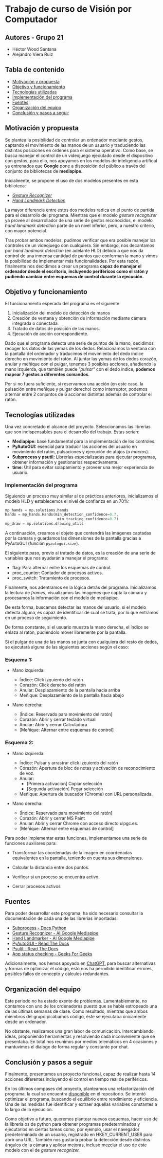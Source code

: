 # Trabajo de curso de Visión por Computador

## Autores - Grupo 21
- Héctor Wood Santana
- Alejandro Viera Ruiz

## Tabla de contenido

- [Motivación y propuesta](#motivación-y-propuesta)
- [Objetivo y funcionamiento](#objetivo-y-funcionamiento)
- [Tecnologías utilizadas](#tecnologías-utilizadas)
- [Implementación del programa](#implementación-del-programa)
- [Fuentes](#fuentes)
- [Organización del equipo](#organización-del-equipo)
- [Conclusión y pasos a seguir](#conclusión-y-pasos-a-seguir)

## Motivación y propuesta

Se plantea la posibilidad de controlar un ordenador mediante gestos, captando el movimiento de las manos de un usuario y traduciendo las distintas posiciones en órdenes para el sistema operativo. Como base, se busca manejar el control de un videojuego ejecutado desde el dispositivo con gestos, para ello, nos apoyamos en los modelos de inteligencia artifical ya entrenados que **Google** pone a disposición del público a través del conjunto de bibliotecas de **mediapipe**. 

Inicialmente, se propone el uso de dos modelos presentes en esta biblioteca: 
- [*Gesture Recognizer*](https://mediapipe-studio.webapps.google.com/demo/gesture_recognizer?hl=es-419)
- [*Hand Landmark Detection*](https://mediapipe-studio.webapps.google.com/demo/hand_landmarker?hl=es-419)

La mayor diferencia entre estos dos modelos radica en el punto de partida para el desarrollo del programa. Mientras que el modelo *gesture recognizer* ya provee al desarrollador de una serie de gestos reconocidos, el modelo *hand landmark detection* parte de un nivel inferior, pero, a nuestro criterio, con mayor potencial.

Tras probar ambos modelos, pudimos verificar que era posible manejar los controles de un videojuego con cualquiera. Sin embargo, nos decantamos por *hand landmark detection* (en adelante HLD) debido a que nos da control de una inmensa cantidad de puntos que conforman la mano y vimos la posibilidad de implementar más funcionalidades. Por esta razón, finalmente nos decidimos a crear un programa **capaz de manejar el ordenador desde el escritorio, incluyendo periféricos como el ratón y pudiendo cambiar entre esquemas de control durante la ejecución.**

## Objetivo y funcionamiento

El funcionamiento esperado del programa es el siguiente:

1. Inicialización del modelo de detección de manos
2. Creación de ventana y obtención de información mediante cámara integrada o conectada.
3. Tratado de datos de posición de las manos.
4. Ejecución de acción correspondiente.

Dado que el programa detecta una serie de puntos de la mano, decidimos recoger los datos de las yemas de los dedos. Relacionamos la ventana con la pantalla del ordenador y traducimos el movimiento del dedo índice derecho en movimiento del ratón. Al juntar las yemas de los dedos corazón, anular y meñique con el pulgar, tenemos 3 posibles acciones, añadiendo la mano izquierda, que también puede *"pulsar"* con el dedo índice, **podemos mapear 7 gestos a diferentes comandos.** 

Por si no fuera suficiente, si reservamos una acción (en este caso, la pulsación entre meñique y pulgar derecho) como interruptor, podemos alternar entre 2 conjuntos de 6 acciones distintas además de controlar el ratón.

## Tecnologías utilizadas

Una vez concretado el alcance del proyecto. Seleccionamos las librerías que son indispensables para el desarrollo del trabajo. Estas serían:

- **Mediapipe:** base fundamental para la implementación de los controles.
- **PyAutoGUI:** esencial para traducir las acciones del usuario en movimiento del ratón, pulsaciones y ejecución de atajos (o *macros*).
- **Subprocess y psutil:** Librerías especializadas para ejecutar programas, obtener información y gestionarlos respectivamente.
- **time:** Útil para evitar solapamiento y proveer una mejor experiencia de usuario.

### Implementación del programa

Siguiendo un proceso muy similar al de prácticas anteriores, inicializamos el modelo HLD y establecemos el nivel de confianza en un 70%:
```python
mp_hands = mp.solutions.hands
hands = mp_hands.Hands(min_detection_confidence=0.7, 
                        min_tracking_confidence=0.7)
mp_draw = mp.solutions.drawing_utils
```

A continuación, creamos el objeto que contendrá las imágenes captadas por la camara y guardamos las dimensiones de la pantalla gracias a PyAutoGUI (función ``pyautogui.size``).

El siguiente paso, previo al tratado de datos, es la creación de una serie de variables que nos ayudarán a manejar el programa:
- flag: Para alternar entre los esquemas de control.
- proc_counter: Contador de procesos activos.
- proc_switch: Tratamiento de procesos.

Finalmente, nos adentramos en la lógica detrás del programa. Inicializamos la lectura de *frames*, visualizamos las imagenes que capta la cámara y procesamos la información con el modelo de mediapipe.

De esta forma, buscamos detectar las manos del usuario, si el modelo detecta alguna, es capaz de identificar de cual se trata, por lo que entramos en un proceso de seguimiento. 

De forma constante, si el usuario muestra la mano derecha, el índice se enlaza al ratón, pudiendolo mover libremente por la pantalla.

Si el pulgar de una de las manos se junta con cualquiera del resto de dedos, se ejecutará alguna de las siguientes acciones según el caso:

### Esquema 1:
- Mano izquierda:
    - Índice: Click izquierdo del ratón
    - Corazón: Click derecho del ratón
    - Anular: Desplazamiento de la pantalla hacia arriba
    - Meñique: Desplazamiento de la pantalla hacia abajo

- Mano derecha:
    - [Índice: Reservado para movimiento del ratón]
    - Corazón: Abrir y cerrar teclado virtual
    - Anular: Abrir y cerrar Calculadora
    - [Meñique: Alternar entre esquemas de control]

### Esquema 2:
- Mano izquierda:
    - Índice: Pulsar y arrastrar click izquierdo del ratón
    - Corazón: Apertura de bloc de notas y activación de reconocimiento de voz.
    - Anular: 
        - [Primera activación] Copiar selección
        - [Segunda activación] Pegar selección
    - Meñique: Apertura de buscador (Chrome) con URL personalizada.

- Mano derecha:
    - [Índice: Reservado para movimiento del ratón]
    - Corazón: Abrir y cerrar MS Paint
    - Anular: Abrir y cerrar Chrome con acceso directo ulpgc.es.
    - [Meñique: Alternar entre esquemas de control]

Para poder implementar estas funciones, implementamos una serie de funciones auxiliares para:
- Transformar las coordenadas de la imagen en coordenadas equivalentes en la pantalla, teniendo en cuenta sus dimensiones.
- Calcular la distancia entre dos puntos.

- Verificar si un proceso se encuentra activo.

- Cerrar procesos activos

## Fuentes

Para poder desarrollar este programa, ha sido necesario consultar la documentación de cada una de las librerías importadas:

- [Subprocess - Docs Python](https://docs.python.org/3.13/library/subprocess.html#module-subprocess)
- [Gesture Recognizer - AI Google Mediapipe](https://ai.google.dev/edge/mediapipe/solutions/vision/gesture_recognizer?hl=es-419)
- [Hand Landmarker - AI Google Mediapipe](https://ai.google.dev/edge/mediapipe/solutions/vision/hand_landmarker?hl=es-419)
- [PyAutoGUI - Read The Docs](https://pyautogui.readthedocs.io/en/latest/index.html)
- [Psutil - Read The Docs](https://psutil.readthedocs.io/en/latest/)
- [App status checking - Geeks For Geeks](https://www.geeksforgeeks.org/how-to-check-if-an-application-is-open-in-python/)

Adicionalmente, nos hemos apoyado en [ChatGPT,](https://openai.com/index/chatgpt/) para buscar alternativas y formas de optimizar el código, esto nos ha permitido identificar errores, posibles fallos de concepto y cálculos redundantes.

## Organización del equipo

Este periodo no ha estado exento de problemas. Lamentablemente, no contamos con uno de los ordenadores puesto que se había estropeado una de las últimas semanas de clase. Como resultado, mientras que ambos miembros del grupo picábamos código, éste se ejecutaba únicamente desde un ordenador.

No obstante, realizamos una gran labor de comunicación. Intercambiando ideas, proponiendo herramientas y resolviendo cada inconveniente que se presentaba. En total nos reunimos por medios telemáticos en 4 ocasiones y mantuvimos el dialogo de forma regular y constante por chat.

## Conclusión y pasos a seguir

Finalmente, presentamos un proyecto funcional, capaz de realizar hasta 14 acciones diferentes incluyendo el control en tiempo real de periféricos. 

En los últimos compases del proyecto, planteamos una refactorización del programa, la cual se encuentra [disponible](/Trabajo_Curso/app.ipynb) en el repositorio. Se intentó optimizar el programa, buscando el equilibrio entre rendimiento y eficiencia. Una de las medidas fue identificar y extraer aquellas variables constantes a lo largo de la ejecución. 

Como objetivo a futuro, queremos plantear nuevos esquemas, hacer uso de la librería os de python para obtener programas predeterminados y ejecutarlos en ciertas tareas como, por ejemplo, usar el navegador predeterminado de un usuario, registrado en HKEY_CURRENT_USER para abrir una URL. También nos gustaría probar la detección desde distintos ángulos de la cámara y aplicar mejoras, incluso mezclar el uso de este modelo con el de *gesture recognizer.*